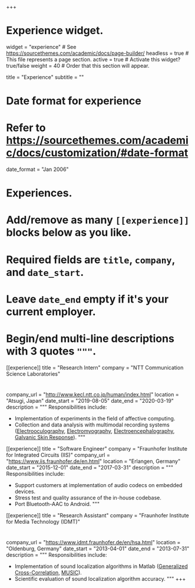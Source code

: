 +++
# Experience widget.
widget = "experience"  # See https://sourcethemes.com/academic/docs/page-builder/
headless = true  # This file represents a page section.
active = true  # Activate this widget? true/false
weight = 40  # Order that this section will appear.

title = "Experience"
subtitle = ""

# Date format for experience
#   Refer to https://sourcethemes.com/academic/docs/customization/#date-format
date_format = "Jan 2006"

# Experiences.
#   Add/remove as many `[[experience]]` blocks below as you like.
#   Required fields are `title`, `company`, and `date_start`.
#   Leave `date_end` empty if it's your current employer.
#   Begin/end multi-line descriptions with 3 quotes `"""`.
[[experience]]
  title = "Research Intern"
  company = "NTT Communication Science Laboratories"
  # <!--  - Human Information Science Laboratory -->
  company_url = "http://www.kecl.ntt.co.jp/human/index.html"
  location = "Atsugi, Japan"
  date_start = "2019-08-05"
  date_end = "2020-03-19"
  description = """
  Responsibilities include:

  * Implementation of experiments in the field of affective computing.
  * Collection and data analysis with multimodal recording systems ([Electrooculography](https://en.wikipedia.org/wiki/Electrooculography), [Electromyography](https://en.wikipedia.org/wiki/Electromyography), [Electroencephalography](https://en.wikipedia.org/wiki/Electroencephalography), [Galvanic Skin Response](https://en.wikipedia.org/wiki/Electrodermal_activity)).
  """

[[experience]]
  title = "Software Engineer"
  company = "Fraunhofer Institute for Integrated Circuits (IIS)"
  company_url = "https://www.iis.fraunhofer.de/en.html"
  location = "Erlangen, Germany"
  date_start = "2015-12-01"
  date_end = "2017-03-31"
  description = """
  Responsibilities include:

  * Support customers at implementation of audio codecs on embedded devices.
  * Stress test and quality assurance of the in-house codebase.
  * Port Bluetooth-AAC to Android.
  """

[[experience]]
  title = "Research Assistant"
  company = "Fraunhofer Institute for Media Technology (IDMT)"
  # <!--  - Division Hearing, Speech and Audio Technology -->
  company_url = "https://www.idmt.fraunhofer.de/en/hsa.html"
  location = "Oldenburg, Germany"
  date_start = "2013-04-01"
  date_end = "2013-07-31"
  description = """
  Responsibilities include:

  * Implementation of sound localization algorithms in Matlab ([Generalized Cross-Correlation](https://en.wikipedia.org/wiki/Steered-Response_Power_Phase_Transform), [MUSIC](https://en.wikipedia.org/wiki/MUSIC_(algorithm))).
  * Scientific evaluation of sound localization algorithm accuracy.
  """
+++
